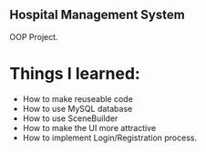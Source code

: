 ## Hospital Management System

OOP Project.

# Things I learned: 
  
  - How to make reuseable code
  - How to use MySQL database 
  - How to use SceneBuilder
  - How to make the UI more attractive
  - How to implement Login/Registration process.
